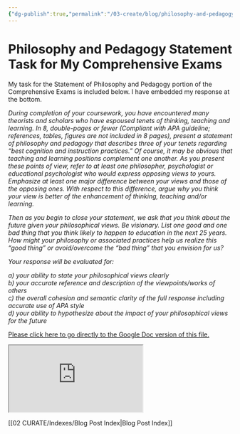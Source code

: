 ```yaml
---
{"dg-publish":true,"permalink":"/03-create/blog/philosophy-and-pedagogy-statement-task-for-my-comprehensive-exams/","title":"Philosophy and Pedagogy Statement Task for My Comprehensive Exams","tags":["comprehensive-exams","educational-psychology","literacy","new-literacies"]}
---
```


# Philosophy and Pedagogy Statement Task for My Comprehensive Exams

My task for the Statement of Philosophy and Pedagogy portion of the Comprehensive Exams is included below. I have embedded my response at the bottom.

_During completion of your coursework, you have encountered many theorists and scholars who have espoused tenets of thinking, teaching and learning. In 8, double-pages or fewer (Compliant with APA guideline; references, tables, figures are not included in 8 pages), present a statement of philosophy and pedagogy that describes three of your tenets regarding “best cognition and instruction practices.” Of course, it may be obvious that teaching and learning positions complement one another. As you present these points of view, refer to at least one philosopher,_ _psychologist or educational psychologist who would express opposing views to yours. Emphasize at least one major difference between your views and those of the opposing ones. With respect to this difference, argue why you think your view is better of the enhancement of thinking, teaching and/or learning._

_Then as you begin to close your statement, we ask that you think about the future given your philosophical views. Be visionary. List one good and one bad thing that you think likely to happen to education in the next 25 years. How might your philosophy or associated practices help us realize this “good thing” or avoid/overcome the “bad thing” that you envision for us?_

_Your response will be evaluated for:_

_a) your ability to state your philosophical views clearly_  
_b) your accurate reference and description of the viewpoints/works of others_  
_c) the overall cohesion and semantic clarity of the full response including accurate use of APA style_  
_d) your ability to hypothesize about the impact of your philosophical views for the future_

[Please click here to go directly to the Google Doc version of this file.](https://docs.google.com/document/d/1OVj0cNCleQkoSR7rLQLln29jxUHnv2SpliwVLdRO9j8/edit?usp=sharing)

<iframe src="https://docs.google.com/document/d/e/2PACX-1vTIE1ptCs9py7CMUOuuVKBsqG5IzYmYa5R4yX1fR62ZjKnauvon0qf-vqhdS1VZCiJ3mE-0UNqR8jd5/pub?embedded=true"></iframe>

[[02 CURATE/Indexes/Blog Post Index\|Blog Post Index]]